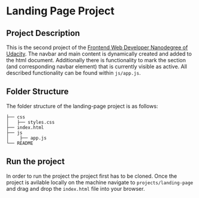 # Landing Page Project

## Project Description
This is the second project of the [Frontend Web Developer Nanodegree of Udacity](https://www.udacity.com/course/front-end-web-developer-nanodegree--nd0011). The navbar and main content is dynamically created and added to the html document. Additionally there is functionality to mark the section (and corresponding navbar element) that is currently visible as active. All described functionality can be found within `js/app.js`.

## Folder Structure
The folder structure of the landing-page project is as follows:
```
├── css
│   ├── styles.css
├── index.html
├── js
│    ├── app.js
└── README
```

## Run the project
In order to run the project the project first has to be cloned. Once the project is avilable locally on the machine navigate to `projects/landing-page` and drag and drop the `index.html` file into your browser. 